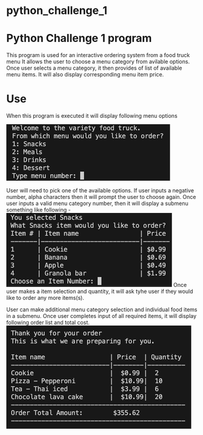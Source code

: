 # python_challenge_1

# Python Challenge 1 program
This program is used for an interactive ordering system from a food truck menu
It allows the user to choose a menu category from avilable options. 
Once user selects a menu category, it then provides of list of available menu items.
It will also display corresponding menu item price. 

# Use
When this program is executed it will display following menu options 

![alt text](image.png)

User will need to pick one of the available options. If user inputs a negative number,
alpha characters then it will prompt the user to choose again.
Once user inputs a valid menu category number, then it will display a submenu something
like following - 
![alt text](image-1.png)
Once user makes a item selection and quantity, it will ask tyhe user if they would 
like to order any more items(s). 

User can make additional menu category selection and individual food items in a 
submenu. Once user completes input of all required items, it will display following 
order list and total cost.
![alt text](image-2.png)

